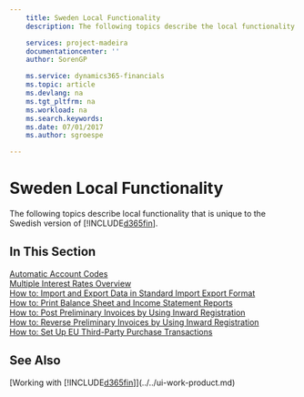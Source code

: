 ```yaml
---
    title: Sweden Local Functionality
    description: The following topics describe the local functionality in the Swedish version of [!INCLUDE[d365fin](../../includes/d365fin_md.md)].

    services: project-madeira 
    documentationcenter: ''
    author: SorenGP

    ms.service: dynamics365-financials
    ms.topic: article
    ms.devlang: na
    ms.tgt_pltfrm: na
    ms.workload: na
    ms.search.keywords:
    ms.date: 07/01/2017
    ms.author: sgroespe

---
```

# Sweden Local Functionality
The following topics describe local functionality that is unique to the Swedish version of [!INCLUDE[d365fin](../../includes/d365fin_md.md)].  

## In This Section  
  [Automatic Account Codes](automatic-account-codes.md)  
  [Multiple Interest Rates Overview](multiple-interest-rates-overview.md)  
  [How to: Import and Export Data in Standard Import Export Format](how-to-import-and-export-data-in-standard-import-export-format.md)  
  [How to: Print Balance Sheet and Income Statement Reports](how-to-print-balance-sheet-and-income-statement-reports.md)  
  [How to: Post Preliminary Invoices by Using Inward Registration](how-to-post-preliminary-invoices-by-using-inward-registration.md)  
  [How to: Reverse Preliminary Invoices by Using Inward Registration](how-to-reverse-preliminary-invoices-by-using-inward-registration.md)  
  [How to: Set Up EU Third-Party Purchase Transactions](how-to-set-up-eu-third-party-purchase-transactions.md)

## See Also
[Working with [!INCLUDE[d365fin](../../includes/d365fin_md.md)]](../../ui-work-product.md)    
